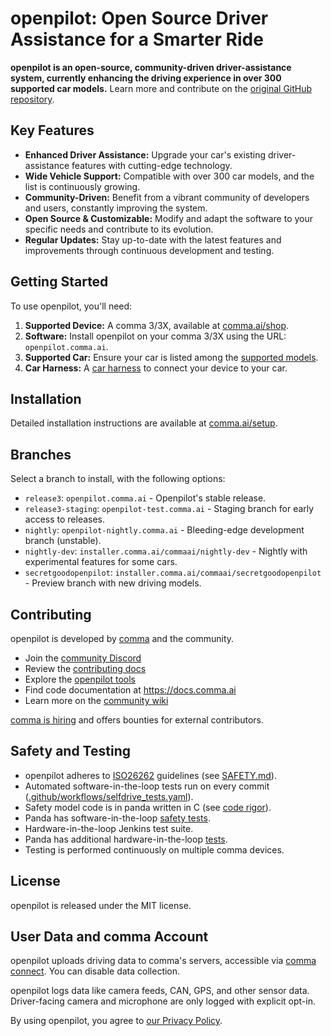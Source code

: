 # openpilot: Open Source Driver Assistance for a Smarter Ride

**openpilot is an open-source, community-driven driver-assistance system, currently enhancing the driving experience in over 300 supported car models.** Learn more and contribute on the [original GitHub repository](https://github.com/commaai/openpilot).

## Key Features

*   **Enhanced Driver Assistance:** Upgrade your car's existing driver-assistance features with cutting-edge technology.
*   **Wide Vehicle Support:** Compatible with over 300 car models, and the list is continuously growing.
*   **Community-Driven:** Benefit from a vibrant community of developers and users, constantly improving the system.
*   **Open Source & Customizable:** Modify and adapt the software to your specific needs and contribute to its evolution.
*   **Regular Updates:** Stay up-to-date with the latest features and improvements through continuous development and testing.

## Getting Started

To use openpilot, you'll need:

1.  **Supported Device:** A comma 3/3X, available at [comma.ai/shop](https://comma.ai/shop/comma-3x).
2.  **Software:** Install openpilot on your comma 3/3X using the URL: `openpilot.comma.ai`.
3.  **Supported Car:** Ensure your car is listed among the [supported models](docs/CARS.md).
4.  **Car Harness:** A [car harness](https://comma.ai/shop/car-harness) to connect your device to your car.

## Installation

Detailed installation instructions are available at [comma.ai/setup](https://comma.ai/setup).

## Branches

Select a branch to install, with the following options:

*   `release3`: `openpilot.comma.ai` - Openpilot's stable release.
*   `release3-staging`: `openpilot-test.comma.ai` - Staging branch for early access to releases.
*   `nightly`: `openpilot-nightly.comma.ai` - Bleeding-edge development branch (unstable).
*   `nightly-dev`: `installer.comma.ai/commaai/nightly-dev` - Nightly with experimental features for some cars.
*   `secretgoodopenpilot`: `installer.comma.ai/commaai/secretgoodopenpilot` - Preview branch with new driving models.

## Contributing

openpilot is developed by [comma](https://comma.ai/) and the community.

*   Join the [community Discord](https://discord.comma.ai)
*   Review the [contributing docs](docs/CONTRIBUTING.md)
*   Explore the [openpilot tools](tools/)
*   Find code documentation at https://docs.comma.ai
*   Learn more on the [community wiki](https://github.com/commaai/openpilot/wiki)

[comma is hiring](https://comma.ai/jobs#open-positions) and offers bounties for external contributors.

## Safety and Testing

*   openpilot adheres to [ISO26262](https://en.wikipedia.org/wiki/ISO_26262) guidelines (see [SAFETY.md](docs/SAFETY.md)).
*   Automated software-in-the-loop tests run on every commit ([.github/workflows/selfdrive_tests.yaml](https://github.com/commaai/openpilot/actions/workflows/selfdrive_tests.yaml)).
*   Safety model code is in panda written in C (see [code rigor](https://github.com/commaai/panda#code-rigor)).
*   Panda has software-in-the-loop [safety tests](https://github.com/commaai/panda/tree/master/tests/safety).
*   Hardware-in-the-loop Jenkins test suite.
*   Panda has additional hardware-in-the-loop [tests](https://github.com/commaai/panda/blob/master/Jenkinsfile).
*   Testing is performed continuously on multiple comma devices.

## License

openpilot is released under the MIT license.

## User Data and comma Account

openpilot uploads driving data to comma's servers, accessible via [comma connect](https://connect.comma.ai/). You can disable data collection.

openpilot logs data like camera feeds, CAN, GPS, and other sensor data. Driver-facing camera and microphone are only logged with explicit opt-in.

By using openpilot, you agree to [our Privacy Policy](https://comma.ai/privacy).
